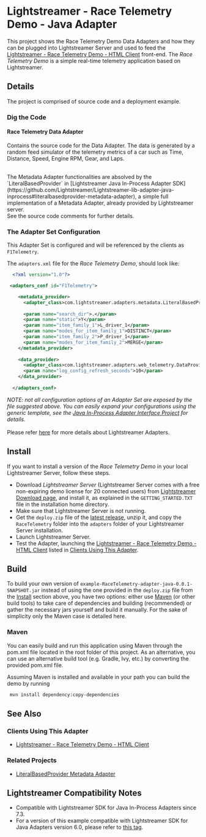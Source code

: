 # Lightstreamer - Race Telemetry Demo - Java Adapter

<!-- START DESCRIPTION lightstreamer-example-racetelemetry-adapter-java -->

This project shows the Race Telemetry Demo Data Adapters and how they can be plugged into Lightstreamer Server and used to feed the [Lightstreamer - Race Telemetry Demo - HTML Client](https://github.com/Lightstreamer/Lightstreamer-example-RaceTelemetry-client-javascript) front-end.
The *Race Telemetry Demo* is a simple real-time telemetry application based on Lightstreamer.

## Details

The project is comprised of source code and a deployment example.

### Dig the Code

#### Race Telemetry Data Adapter
Contains the source code for the Data Adapter. The data is generated by a random feed simulator of the telemetry metrics of a car such as Time, Distance, Speed, Engine RPM, Gear, and Laps.<br>

<br>
The Metadata Adapter functionalities are absolved by the `LiteralBasedProvider` in [Lightstreamer Java In-Process Adapter SDK](https://github.com/Lightstreamer/Lightstreamer-lib-adapter-java-inprocess#literalbasedprovider-metadata-adapter), a simple full implementation of a Metadata Adapter, already provided by Lightstreamer server. 
<br>
See the source code comments for further details.

<!-- END DESCRIPTION lightstreamer-example-racetelemetry-adapter-java -->

### The Adapter Set Configuration

This Adapter Set is configured and will be referenced by the clients as `F1Telemetry`. 

The `adapters.xml` file for the *Race Telemetry Demo*, should look like:
```xml      
  <?xml version="1.0"?>

 <adapters_conf id="F1Telemetry">

    <metadata_provider>
      <adapter_class>com.lightstreamer.adapters.metadata.LiteralBasedProvider</adapter_class>
      
      <param name="search_dir">.</param>
      <param name="static">Y</param>
      <param name="item_family_1">L_driver_1</param>
      <param name="modes_for_item_family_1">DISTINCT</param>
      <param name="item_family_2">P_driver_1</param>
      <param name="modes_for_item_family_2">MERGE</param>
    </metadata_provider>
    
    <data_provider>
      <adapter_class>com.lightstreamer.adapters.web_telemetry.DataProviderImpl</adapter_class>
      <param name="log_config_refresh_seconds">10</param>
    </data_provider>
    
  </adapters_conf>
```

<i>NOTE: not all configuration options of an Adapter Set are exposed by the file suggested above. 
You can easily expand your configurations using the generic template, see the [Java In-Process Adapter Interface Project](https://github.com/Lightstreamer/Lightstreamer-lib-adapter-java-inprocess#configuration) for details.</i><br>
<br>
Please refer [here](https://lightstreamer.com/docs/ls-server/latest/General%20Concepts.pdf) for more details about Lightstreamer Adapters.<br>

## Install

If you want to install a version of the *Race Telemetry Demo* in your local Lightstreamer Server, follow these steps.

* Download *Lightstreamer Server* (Lightstreamer Server comes with a free non-expiring demo license for 20 connected users) from [Lightstreamer Download page](http://www.lightstreamer.com/download.htm), and install it, as explained in the `GETTING_STARTED.TXT` file in the installation home directory.
* Make sure that Lightstreamer Server is not running.
* Get the `deploy.zip` file of the [latest release](https://github.com/Lightstreamer/Lightstreamer-example-RaceTelemetry-adapter-java/releases), unzip it, and copy the `RaceTelemetry` folder into the `adapters` folder of your Lightstreamer Server installation.
* Launch Lightstreamer Server.
* Test the Adapter, launching the [Lightstreamer - Race Telemetry Demo - HTML Client](https://github.com/Lightstreamer/Lightstreamer-example-RaceTelemetry-client-javascript) listed in [Clients Using This Adapter](https://github.com/Lightstreamer/Lightstreamer-example-RaceTelemetry-adapter-java#clients-using-this-adapter).

## Build

To build your own version of `example-RaceTelemetry-adapter-java-0.0.1-SNAPSHOT.jar` instead of using the one provided in the `deploy.zip` file from the [Install](https://github.com/Lightstreamer/Lightstreamer-example-RaceTelemetry-adapter-java#install) section above, you have two options:
either use [Maven](https://maven.apache.org/) (or other build tools) to take care of dependencies and building (recommended) or gather the necessary jars yourself and build it manually.
For the sake of simplicity only the Maven case is detailed here.

### Maven

You can easily build and run this application using Maven through the pom.xml file located in the root folder of this project. As an alternative, you can use an alternative build tool (e.g. Gradle, Ivy, etc.) by converting the provided pom.xml file.

Assuming Maven is installed and available in your path you can build the demo by running
```sh 
 mvn install dependency:copy-dependencies 
```

## See Also

### Clients Using This Adapter
<!-- START RELATED_ENTRIES -->

* [Lightstreamer - Race Telemetry Demo - HTML Client](https://github.com/Lightstreamer/Lightstreamer-example-RaceTelemetry-client-javascript)

<!-- END RELATED_ENTRIES -->

### Related Projects

* [LiteralBasedProvider Metadata Adapter](https://github.com/Lightstreamer/Lightstreamer-lib-adapter-java-inprocess#literalbasedprovider-metadata-adapter)

## Lightstreamer Compatibility Notes


- Compatible with Lightstreamer SDK for Java In-Process Adapters since 7.3.
- For a version of this example compatible with Lightstreamer SDK for Java Adapters version 6.0, please refer to [this tag](https://github.com/Lightstreamer/Lightstreamer-example-RaceTelemetry-adapter-java/tree/pre_mvn).

